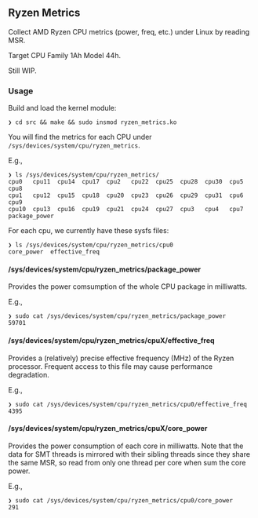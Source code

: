 ## Ryzen Metrics

Collect AMD Ryzen CPU metrics (power, freq, etc.) under Linux by reading MSR.

Target CPU Family 1Ah Model 44h.

Still WIP.

### Usage

Build and load the kernel module:

```shell
❯ cd src && make && sudo insmod ryzen_metrics.ko
```

You will find the metrics for each CPU under `/sys/devices/system/cpu/ryzen_metrics`.

E.g.,

```shell
❯ ls /sys/devices/system/cpu/ryzen_metrics/
cpu0   cpu11  cpu14  cpu17  cpu2   cpu22  cpu25  cpu28  cpu30  cpu5  cpu8
cpu1   cpu12  cpu15  cpu18  cpu20  cpu23  cpu26  cpu29  cpu31  cpu6  cpu9
cpu10  cpu13  cpu16  cpu19  cpu21  cpu24  cpu27  cpu3   cpu4   cpu7  package_power
```

For each cpu, we currently have these sysfs files:

```shell
❯ ls /sys/devices/system/cpu/ryzen_metrics/cpu0
core_power  effective_freq
```

#### /sys/devices/system/cpu/ryzen_metrics/package_power

Provides the power comsumption of the whole CPU package in milliwatts.

E.g.,

```shell
❯ sudo cat /sys/devices/system/cpu/ryzen_metrics/package_power
59701
```

#### /sys/devices/system/cpu/ryzen_metrics/cpuX/effective_freq

Provides a (relatively) precise effective frequency (MHz) of the Ryzen processor. Frequent access to this file may cause performance degradation.

E.g.,

```shell
❯ sudo cat /sys/devices/system/cpu/ryzen_metrics/cpu0/effective_freq
4395
```

#### /sys/devices/system/cpu/ryzen_metrics/cpuX/core_power

Provides the power consumption of each core in milliwatts. Note that the data for SMT threads is mirrored with their sibling threads since they share the same MSR, so read from only one thread per core when sum the core power.

E.g.,

```shell
❯ sudo cat /sys/devices/system/cpu/ryzen_metrics/cpu0/core_power
291
```
